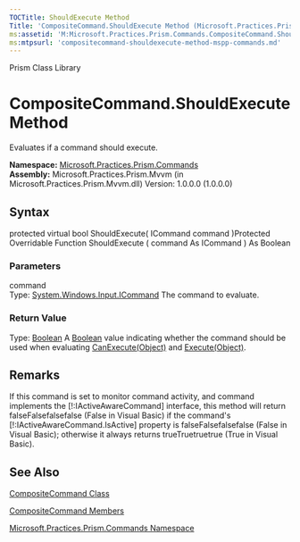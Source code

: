 ```yaml
---
TOCTitle: ShouldExecute Method
Title: 'CompositeCommand.ShouldExecute Method (Microsoft.Practices.Prism.Commands)'
ms:assetid: 'M:Microsoft.Practices.Prism.Commands.CompositeCommand.ShouldExecute(System.Windows.Input.ICommand)'
ms:mtpsurl: 'compositecommand-shouldexecute-method-mspp-commands.md'
---
```


Prism Class Library

CompositeCommand.ShouldExecute Method
=========================================

Evaluates if a command should execute.

**Namespace:** [Microsoft.Practices.Prism.Commands](https://msdn.microsoft.com/library/microsoft.practices.prism.commands)
**Assembly:** Microsoft.Practices.Prism.Mvvm (in Microsoft.Practices.Prism.Mvvm.dll) Version: 1.0.0.0 (1.0.0.0)

## Syntax


protected virtual bool ShouldExecute( ICommand command )Protected Overridable Function ShouldExecute ( command As ICommand ) As Boolean

### Parameters

command  
Type: [System.Windows.Input.ICommand](http://msdn.microsoft.com/en-us/library/ms616869)
The command to evaluate.

### Return Value

Type: [Boolean](http://msdn.microsoft.com/en-us/library/a28wyd50)
A [Boolean](http://msdn.microsoft.com/en-us/library/a28wyd50) value indicating whether the command should be used when evaluating [CanExecute(Object)](https://msdn.microsoft.com/library/microsoft.practices.prism.commands.compositecommand.canexecute(system.object)) and [Execute(Object)](https://msdn.microsoft.com/library/microsoft.practices.prism.commands.compositecommand.execute(system.object)).

Remarks
-------

 If this command is set to monitor command activity, and command implements the [!:IActiveAwareCommand\] interface, this method will return falseFalsefalsefalse (False in Visual Basic) if the command's [!:IActiveAwareCommand.IsActive\] property is falseFalsefalsefalse (False in Visual Basic); otherwise it always returns trueTruetruetrue (True in Visual Basic).

See Also
--------


[CompositeCommand Class](https://msdn.microsoft.com/library/microsoft.practices.prism.commands.compositecommand)

[CompositeCommand Members](https://msdn.microsoft.com/allmembers.t:microsoft.practices.prism.commands.compositecommand)

[Microsoft.Practices.Prism.Commands Namespace](https://msdn.microsoft.com/library/microsoft.practices.prism.commands)
